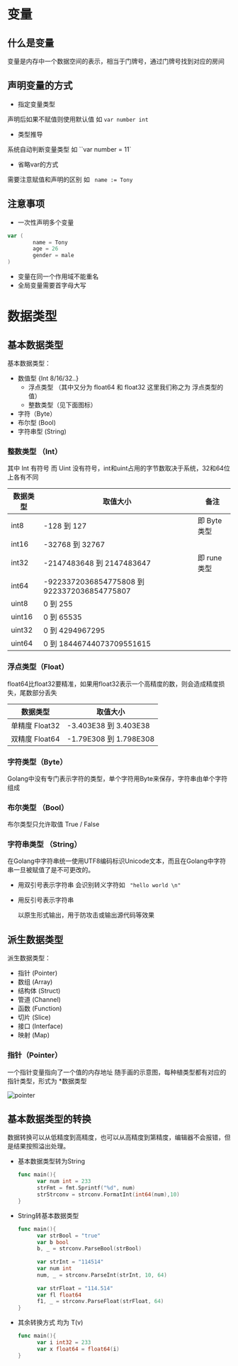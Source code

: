 # 变量

## 什么是变量

变量是内存中一个数据空间的表示，相当于门牌号，通过门牌号找到对应的房间

## 声明变量的方式

- 指定变量类型

声明后如果不赋值则使用默认值 如 ``var number int``

- 类型推导

系统自动判断变量类型 如 ``var number = 11`

- 省略var的方式

需要注意赋值和声明的区别 如 `` name := Tony``

## 注意事项

- 一次性声明多个变量

```go
var (
		name = Tony
		age = 26
		gender = male
)
```
- 变量在同一个作用域不能重名
- 全局变量需要首字母大写

# 数据类型

## 基本数据类型

基本数据类型：

- 数值型 {Int 8/16/32..}
  - 浮点类型 （其中又分为 float64 和 float32 这里我们称之为 浮点类型的值）
  - 整数类型（见下面图标）
- 字符（Byte）
- 布尔型 (Bool)
- 字符串型 (String)

### 整数类型 （Int）

其中 Int 有符号 而 Uint 没有符号，int和uint占用的字节数取决于系统，32和64位上各有不同

| 数据类型 | 取值大小                                    | 备注         |
| -------- | ------------------------------------------- | ------------ |
| int8     | -128 到 127                                 | 即 Byte 类型 |
| int16    | -32768 到 32767                             |              |
| int32    | -2147483648 到 2147483647                   | 即 rune 类型 |
| int64    | -9223372036854775808 到 9223372036854775807 |              |
| uint8    | 0 到 255                                    |              |
| uint16   | 0 到 65535                                  |              |
| uint32   | 0 到 4294967295                             |              |
| uint64   | 0 到 18446744073709551615                   |              |

### 浮点类型（Float）

float64比float32要精准，如果用float32表示一个高精度的数，则会造成精度损失，尾数部分丢失

| 数据类型       | 取值大小               |
| -------------- | ---------------------- |
| 单精度 Float32 | -3.403E38 到 3.403E38  |
| 双精度 Float64 | -1.79E308 到 1.798E308 |

### 字符类型（Byte）

Golang中没有专门表示字符的类型，单个字符用Byte来保存，字符串由单个字符组成

### 布尔类型 （Bool）

布尔类型只允许取值 True / False

### 字符串类型 （String）

在Golang中字符串统一使用UTF8编码标识Unicode文本，而且在Golang中字符串一旦被赋值了是不可更改的。

- 用双引号表示字符串
  会识别转义字符如 `` "hello world \n"``

- 用反引号表示字符串

  以原生形式输出，用于防攻击或输出源代码等效果

## 派生数据类型

派生数据类型：

- 指针 (Pointer)
- 数组 (Array)
- 结构体 (Struct)
- 管道 (Channel)
- 函数 (Function)
- 切片 (Slice)
- 接口 (Interface)
- 映射 (Map)

### 指针（Pointer）

一个指针变量指向了一个值的内存地址 随手画的示意图，每种植类型都有对应的指针类型，形式为 *数据类型

<img src="https://cdn.kulipoi.com/img/pointer.png" alt="pointer"  />

## 基本数据类型的转换

数据转换可以从低精度到高精度，也可以从高精度到第精度，编辑器不会报错，但是结果按照溢出处理。

- 基本数据类型转为String

  ```go
  func main(){
  		var num int = 233
  		strFmt = fmt.Sprintf("%d", num)
  		strStrconv = strconv.FormatInt(int64(num),10)
  }
  ```

- String转基本数据类型

  ```go
  func main(){
  		var strBool = "true"
    	var b bool
    	b, _ = strconv.ParseBool(strBool)
    	
    	var strInt = "114514"
    	var num int
    	num, _ = strconv.ParseInt(strInt, 10, 64)
    
    	var strFloat = "114.514"
    	var fl float64
   		f1, _ = strconv.ParseFloat(strFloat, 64)
  }
  ```

- 其余转换方式 均为 T(v) 

  ```go
  func main(){
  		var i int32 = 233
  		var x float64 = float64(i)
  }
  ```

